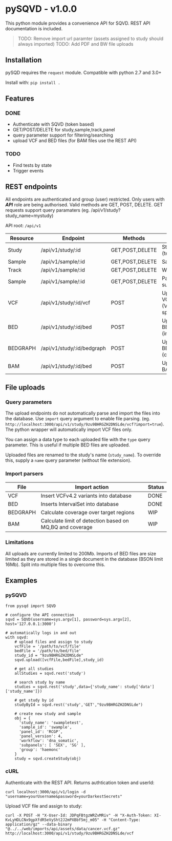 # pySQVD - v1.0.0

This python module provides a convenience API for SQVD. REST API documentation is included.

> TODO: Remove import url paramter (assets assigned to study should always imported)
> TODO: Add PDF and BW file uploads

## Installation
pySQD requires the `request` module. Compatible with python 2.7 and 3.0+

Install with: `pip install .`

## Features
### DONE
* Authenticate with SQVD (token based)
* GET/POST/DELETE for study,sample,track,panel
* query parameter support for filtering/searching
* upload VCF and BED files (for BAM files use the REST API)
### TODO
* Find tests by state
* Trigger events

## REST endpoints

All endpoints are authenticated and group (user) restricted.
Only users with **_API_** role are being authorised.
Valid methods are GET, POST, DELETE.
GET requests support query paramaters (eg. /api/v1/study?study_name=mystudy)

API root: `/api/v1`

| Resource | Endpoint                   | Methods         | Notes                            |
| -------- | -------------------------- | --------------- | -------------------------------- |
| Study    | /api/v1/study/:id          | GET,POST,DELETE | Studies (tests)                  |
| Sample   | /api/v1/sample/:id         | GET,POST,DELETE | Samples                          |
| Track    | /api/v1/sample/:id         | GET,POST,DELETE | Workflows                        |
| Sample   | /api/v1/sample/:id         | GET,POST,DELETE | Panels and subpanels             |
| VCF      | /api/v1/study/:id/vcf      | POST            | Upload VCF files (VCF v4.2 spec) |
| BED      | /api/v1/study/:id/bed      | POST            | Upload BED files (intervals)     |
| BEDGRAPH | /api/v1/study/:id/bedgraph | POST            | Upload BEDGRAPH (coverage)       |
| BAM      | /api/v1/study/:id/bed      | POST            | Upload BAM files                 |

## File uploads
### Query parameters

The upload endpoints do not automatically parse and import the files into the database. Use `import` query argument to enable file parsing. (eg. `http://localhost:3000/api/v1/study/9zu9BHRGZH2DNSLde/vcf?import=true`). The python wrapper will automatically import VCF files only.

You can assign a data type to each uploaded file with the `type` query parameter. This is useful if multiple BED files are uploaded.

Uploaded files are renamed to the study's name (`study_name`). To override this, supply a `name` query parameter (without file extension).

### Import parsers

| File     | Import action                                            | Status |
| -------- | -------------------------------------------------------- | ------ |
| VCF      | Insert VCFv4.2 variants into database                    | DONE   |
| BED      | Inserts IntervalSet into database                        | DONE   |
| BEDGRAPH | Calculate coverage over target regions                   | WIP    |
| BAM      | Calculate limit of detection based on MQ,BQ and coverage | WIP    |

### Limitations
All uploads are currently limited to 200Mb. Imports of BED files are size limited as they are stored in a single document in the database (BSON limit 16Mb). Split into multiple files to overcome this.


## Examples

### pySQVD

```
from pysqd import SQVD

# configure the API connection
sqvd = SQVD(username=sys.argv[1], password=sys.argv[2], host='127.0.0.1:3000')

# automatically logs in and out
with sqvd:
    # upload files and assign to study
    vcfFile = '/path/to/vcf/file'
    bedFile = '/path/to/bed/file'
    study_id = "9zu9BHRGZH2DNSLde"
    sqvd.upload([vcfFile,bedFile],study_id)

    # get all studies
    allStudies = sqvd.rest('study')

    # search study by name
    studies = sqvd.rest('study',data={'study_name': study['data']['study_name']})

    # get study by id
    studyById = sqvd.rest('study','GET',"9zu9BHRGZH2DNSLde")

    # create new study and sample
    obj = {
      'study_name': 'swampletest',
      'sample_id': 'swample',
      'panel_id': 'RCGP',
      'panel_version': 4,
      'workflow': 'dna_somatic',
      'subpanels': [ 'SEX', 'SG' ],
      'group': 'haemonc'
    }
    study = sqvd.createStudy(obj)
```

### cURL

Authenticate with the REST API. Returns authtication token and userId:

```
curl localhost:3000/api/v1/login -d "username=yourUsername&password=yourDarkestSecrets"
```

Upload VCF file and assign to study:

```
curl -X POST -H "X-User-Id: JDPqFBtgzWRZvMRiv" -H "X-Auth-Token: XI-KvLyHDLCNx9gpXfdR5eVySht2J2mPXBbf5mj_m05" -H "Content-Type: application/gz" --data-binary "@../../web/imports/api/assets/data/cancer.vcf.gz" http://localhost:3000/api/v1/study/9zu9BHRGZH2DNSLde/vcf
```
